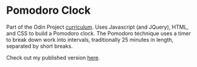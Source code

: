 # Pomodoro Clock

Part of the Odin Project [curriculum](http://www.theodinproject.com/courses/web-development-101/lessons/html-and-css-basics).
Uses Javascript (and JQuery), HTML, and CSS to build a Pomodoro clock. The Pomodoro technique uses a timer to break down work into intervals, traditionally 25 minutes in length, separated by short breaks.

Check out my published version [here](https://kamron-hays.github.io/Pomodoro-Clock/).